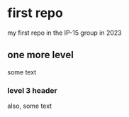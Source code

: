 # first repo

my first repo in the IP-15 group in 2023

## one more level

some text

### level 3 header

also, some text
